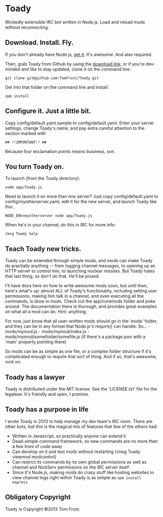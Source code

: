 # Toady
Wickedly extensible IRC bot written in Node.js.  Load and reload mods without reconnecting.

## Download. Install. Fly.
If you don't already have Node.js, [get it](http://nodejs.org). It's awesome.
And also required.

Then, grab Toady from Github by using the [download link](https://github.com/TomFrost/Toady/archive/master.zip),
or if you're dev-minded and like to stay updated, clone it on the command line:

	git clone git@github.com:TomFrost/Toady.git

Get into that folder on the command line and install:

    npm install

## Configure it. Just a little bit.
Copy config/default.yaml.sample to config/default.yaml.  Enter your server
settings, change Toady's name, and pay extra careful attention to the section
marked with

    ## !!IMPORTANT!! ##

Because four exclamation points means business, son.

## You turn Toady on.
To launch (from the Toady directory):

    node app/Toady.js

Need to launch it on more than one server? Just copy config/default.yaml to
config/myotherserver.yaml, edit it for the new server, and launch
Toady like this:

    NODE_ENV=myotherserver node app/Toady.js

When he's in your channel, do this in IRC for more info:

    /msg Toady help

## Teach Toady new tricks.
Toady can be extended through simple mods, and mods can make Toady do
practially anything -- from logging channel messages, to opening up an HTTP
server to control him, to launching nuclear missiles.  But Toady hates that last
thing, so don't do that.  He'll be pissed.

I'll have docs here on how to write awesome mods soon, but until then, here's
what's up: almost ALL of Toady's functionality, including setting user
permissions, making him talk in a channel, and even executing all the commands,
is done in mods.  Check out the app/coremods folder and poke around.  The
documentation there is thorough, and provides great examples on what all a
mod can do.  Hint: anything.

For now, just know that all user-written mods should go in the 'mods' folder,
and they can be in any format that Node.js's require() can handle.  So...
	- mods/mymod.js
	- mods/mymod/index.js
	- mods/mymod/somefolder/somefile.js (if there's a package.json with a 'main' property pointing there)

So mods can be as simple as one file, or a complex folder structure if it's
complicated enough to require that sort of thing.  And if so, that's awesome,
rock on.

## Toady has a lawyer
Toady is distributed under the MIT license.  See the 'LICENSE.txt' file for the
legalese.  It's friendly and open, I promise.

## Toady has a purpose in life
I wrote Toady in 2013 to help manage my dev team's IRC room. There are other
bots, but this is the magical mix of features that few of the others had:
- Written in Javascript, so practically anyone can extend it
- Dead-simple command framework, so new commands are no more than a few lines of code away
- Can develop on it and test mods without restarting (/msg Toady viewmod modcontrol)
- Can restrict its commands by its own global permissions as well as channel and NickServ permissions on the IRC server itself
- Since it's Node.js, making mods do crazy stuff like hosting websites to view channel logs right within Toady is as simple as `npm install express`

## Obligatory Copyright
Toady is Copyright ©2013 Tom Frost.
